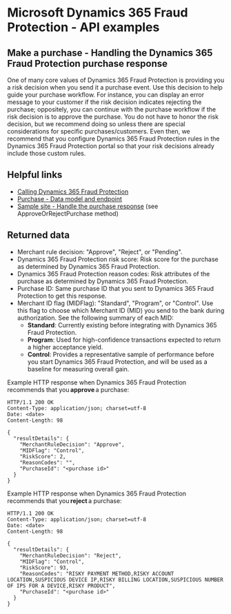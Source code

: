 # Microsoft Dynamics 365 Fraud Protection - API examples
## Make a purchase - Handling the Dynamics 365 Fraud Protection purchase response

One of many core values of Dynamics 365 Fraud Protection is providing you a risk decision when you send it a purchase event. Use this decision to help guide your purchase workflow. For instance, you can display an error message to your customer if the risk decision indicates rejecting the purchase; oppositely, you can continue with the purchase workflow if the risk decision is to approve the purchase. You do not have to honor the risk decision, but we recommend doing so unless there are special considerations for specific purchases/customers. Even then, we recommend that you configure Dynamics 365 Fraud Protection rules in the Dynamics 365 Fraud Protection portal so that your risk decisions already include those custom rules.

## Helpful links
- [Calling Dynamics 365 Fraud Protection](./Authenticate&#32;and&#32;call&#32;Fraud&#32;Protection.md)
- [Purchase - Data model and endpoint](https://apidocs.microsoft.com/services/dynamics365fraudprotection#/KnowledgeGatewayEvent/KnowledgeGatewayEventActivitiesPurchasePost)
- [Sample site - Handle the purchase response](../src/Web/Controllers/BasketController.cs) (see ApproveOrRejectPurchase method)

## Returned data
- Merchant rule decision: "Approve", "Reject", or "Pending".
- Dynamics 365 Fraud Protection risk score: Risk score for the purchase as determined by Dynamics 365 Fraud Protection.
- Dynamics 365 Fraud Protection reason codes: Risk attributes of the purchase as determined by Dynamics 365 Fraud Protection.
- Purchase ID: Same purchase ID that you sent to Dynamics 365 Fraud Protection to get this response.
- Merchant ID flag (MIDFlag): "Standard", "Program", or "Control". Use this flag to choose which Merchant ID (MID) you send to the bank during authorization. See the following summary of each MID:
  - **Standard**: Currently existing before integrating with Dynamics 365 Fraud Protection. 
  - **Program**: Used for high-confidence transactions expected to return a higher acceptance yield. 
  - **Control**: Provides a representative sample of performance before you start Dynamics 365 Fraud Protection, and will be used as a baseline for measuring overall gain.

Example HTTP response when Dynamics 365 Fraud Protection recommends that you **approve** a purchase:
```http
HTTP/1.1 200 OK
Content-Type: application/json; charset=utf-8
Date: <date>
Content-Length: 98

{
  "resultDetails": {
    "MerchantRuleDecision": "Approve",
    "MIDFlag": "Control",
    "RiskScore": 2,
    "ReasonCodes": "",
    "PurchaseId": "<purchase id>"
  }
}
```

Example HTTP response when Dynamics 365 Fraud Protection recommends that you **reject** a purchase: 
```http
HTTP/1.1 200 OK
Content-Type: application/json; charset=utf-8
Date: <date>
Content-Length: 98

{
  "resultDetails": {
    "MerchantRuleDecision": "Reject",
    "MIDFlag": "Control",
    "RiskScore": 93,
    "ReasonCodes": "RISKY PAYMENT METHOD,RISKY ACCOUNT LOCATION,SUSPICIOUS DEVICE IP,RISKY BILLING LOCATION,SUSPICIOUS NUMBER OF IPS FOR A DEVICE,RISKY PRODUCT",
    "PurchaseId": "<purchase id>"
  }
}
```
